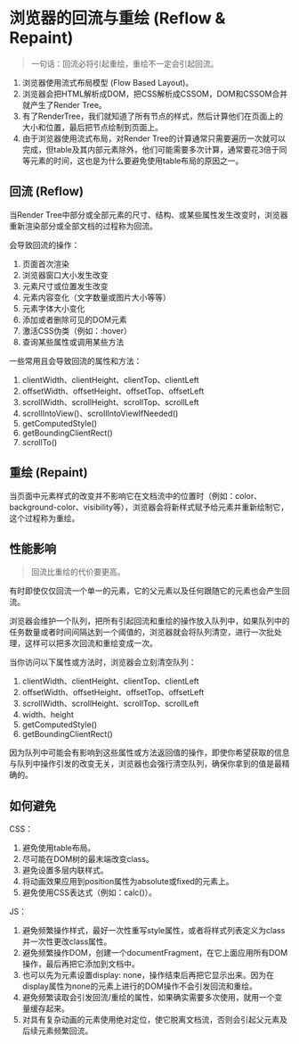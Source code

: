 # 浏览器的回流与重绘 (Reflow & Repaint)

> 一句话：回流必将引起重绘，重绘不一定会引起回流。

1. 浏览器使用流式布局模型 (Flow Based Layout)。
1. 浏览器会把HTML解析成DOM，把CSS解析成CSSOM，DOM和CSSOM合并就产生了Render Tree。
1. 有了RenderTree，我们就知道了所有节点的样式，然后计算他们在页面上的大小和位置，最后把节点绘制到页面上。
1. 由于浏览器使用流式布局，对Render Tree的计算通常只需要遍历一次就可以完成，但table及其内部元素除外，他们可能需要多次计算，通常要花3倍于同等元素的时间，这也是为什么要避免使用table布局的原因之一。

## 回流 (Reflow)

  当Render Tree中部分或全部元素的尺寸、结构、或某些属性发生改变时，浏览器重新渲染部分或全部文档的过程称为回流。

会导致回流的操作：

1. 页面首次渲染
1. 浏览器窗口大小发生改变
1. 元素尺寸或位置发生改变
1. 元素内容变化（文字数量或图片大小等等）
1. 元素字体大小变化
1. 添加或者删除可见的DOM元素
1. 激活CSS伪类（例如：:hover）
1. 查询某些属性或调用某些方法

一些常用且会导致回流的属性和方法：

1. clientWidth、clientHeight、clientTop、clientLeft
1. offsetWidth、offsetHeight、offsetTop、offsetLeft
1. scrollWidth、scrollHeight、scrollTop、scrollLeft
1. scrollIntoView()、scrollIntoViewIfNeeded()
1. getComputedStyle()
1. getBoundingClientRect()
1. scrollTo()

## 重绘 (Repaint)

  当页面中元素样式的改变并不影响它在文档流中的位置时（例如：color、background-color、visibility等），浏览器会将新样式赋予给元素并重新绘制它，这个过程称为重绘。

## 性能影响

> 回流比重绘的代价要更高。

有时即使仅仅回流一个单一的元素，它的父元素以及任何跟随它的元素也会产生回流。

浏览器会维护一个队列，把所有引起回流和重绘的操作放入队列中，如果队列中的任务数量或者时间间隔达到一个阈值的，浏览器就会将队列清空，进行一次批处理，这样可以把多次回流和重绘变成一次。

当你访问以下属性或方法时，浏览器会立刻清空队列：

1. clientWidth、clientHeight、clientTop、clientLeft
1. offsetWidth、offsetHeight、offsetTop、offsetLeft
1. scrollWidth、scrollHeight、scrollTop、scrollLeft
1. width、height
1. getComputedStyle()
1. getBoundingClientRect()

因为队列中可能会有影响到这些属性或方法返回值的操作，即使你希望获取的信息与队列中操作引发的改变无关，浏览器也会强行清空队列，确保你拿到的值是最精确的。

## 如何避免

CSS：

1. 避免使用table布局。
1. 尽可能在DOM树的最末端改变class。
1. 避免设置多层内联样式。
1. 将动画效果应用到position属性为absolute或fixed的元素上。
1. 避免使用CSS表达式（例如：calc()）。

JS：

1. 避免频繁操作样式，最好一次性重写style属性，或者将样式列表定义为class并一次性更改class属性。
1. 避免频繁操作DOM，创建一个documentFragment，在它上面应用所有DOM操作，最后再把它添加到文档中。
1. 也可以先为元素设置display: none，操作结束后再把它显示出来。因为在display属性为none的元素上进行的DOM操作不会引发回流和重绘。
1. 避免频繁读取会引发回流/重绘的属性，如果确实需要多次使用，就用一个变量缓存起来。
1. 对具有复杂动画的元素使用绝对定位，使它脱离文档流，否则会引起父元素及后续元素频繁回流。
